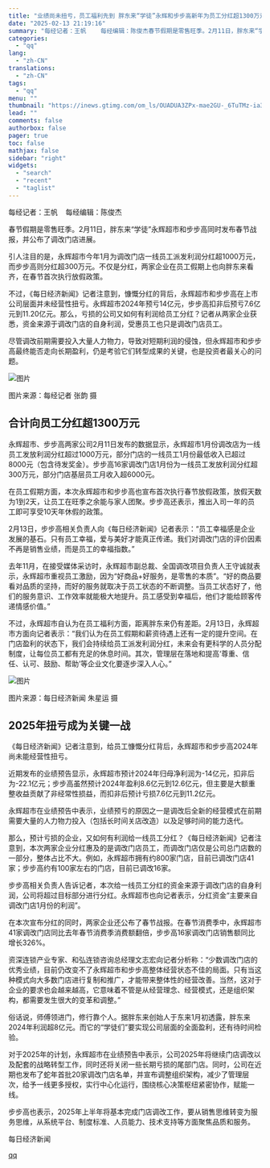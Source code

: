 ```yaml
---
title: "业绩尚未扭亏，员工福利先到 胖东来“学徒”永辉和步步高新年为员工分红超1300万元"
date: "2025-02-13 21:19:16"
summary: "每经记者：王帆    每经编辑：陈俊杰春节假期是零售旺季。2月11日，胖东来“学徒”永辉超市和步步高..."
categories:
  - "qq"
lang:
  - "zh-CN"
translations:
  - "zh-CN"
tags:
  - "qq"
menu: ""
thumbnail: "https://inews.gtimg.com/om_ls/OUADUA3ZPx-mae2GU-_6TuTMz-ia3Gk7_sjiXwCSsPd2QAA_640360/0"
lead: ""
comments: false
authorbox: false
pager: true
toc: false
mathjax: false
sidebar: "right"
widgets:
  - "search"
  - "recent"
  - "taglist"
---
```


每经记者：王帆    每经编辑：陈俊杰

春节假期是零售旺季。2月11日，胖东来“学徒”永辉超市和步步高同时发布春节战报，并公布了调改门店进展。

引人注目的是，永辉超市今年1月为调改门店一线员工派发利润分红超1000万元，而步步高则分红超300万元。不仅是分红，两家企业在员工假期上也向胖东来看齐，在春节首次执行放假政策。

不过，《每日经济新闻》记者注意到，慷慨分红的背后，永辉超市和步步高在上市公司层面并未经营性扭亏。永辉超市2024年预亏14亿元，步步高扣非后预亏7.6亿元到11.20亿元。那么，亏损的公司又如何有利润给员工分红？记者从两家企业获悉，资金来源于调改门店的自身利润，受惠员工也只是调改门店员工。

尽管调改前期需要投入大量人力物力，导致对短期利润的侵蚀，但永辉超市和步步高最终能否走向长期盈利，仍是考验它们转型成果的关键，也是投资者最关心的问题。

![图片](https://inews.gtimg.com/om_bt/OieaNrwbKmOpAdwjvawbWln6ubUcK02w-xpXw0vUB2LpAAA/1000)

图片来源：每经记者 张韵 摄

合计向员工分红超1300万元
--------------

永辉超市、步步高两家公司2月11日发布的数据显示，永辉超市1月份调改店为一线员工发放利润分红超过1000万元，部分门店的一线员工1月份最低收入已超过8000元（包含待发奖金）。步步高16家调改门店1月份为一线员工发放利润分红超300万元，部分门店基层员工月收入超6000元。

在员工假期方面，本次永辉超市和步步高也宣布首次执行春节放假政策，放假天数为1到2天，让员工在旺季之余能与家人团聚。步步高还表示，推出入司一年的员工即可享受10天年休假的政策。

2月13日，步步高相关负责人向《每日经济新闻》记者表示：“员工幸福感是企业发展的基石。只有员工幸福，爱与美好才能真正传递。我们对调改门店的评价因素不再是销售业绩，而是员工的幸福指数。”

去年11月，在接受媒体采访时，永辉超市副总裁、全国调改项目负责人王守诚就表示，永辉超市重视员工激励，因为“好商品+好服务，是零售的本质”。“好的商品要看对品质的坚持，而好的服务就取决于员工状态的不断调整。当员工状态好了，他们的服务意识、工作效率就能极大地提升。员工感受到幸福后，他们才能给顾客传递情感价值。”

不过，永辉超市自认为在员工福利方面，距离胖东来仍有差距。2月13日，永辉超市方面向记者表示：“我们认为在员工假期和薪资待遇上还有一定的提升空间。在门店盈利的状态下，我们会持续给员工派发利润分红，未来会有更科学的人员分配制度，让每位员工都有充足的休息时间。其次，管理层在落地和提高‘尊重、信任、认可、鼓励、帮助’等企业文化要逐步深入人心。”

![图片](https://inews.gtimg.com/om_bt/OmhflqKPxKuksEHQ7kcpUaUGB4IEHZGc5JOXvzwOxnV1kAA/641)

图片来源：每日经济新闻 朱星运 摄

2025年扭亏成为关键一战
-------------

《每日经济新闻》记者注意到，给员工慷慨分红背后，永辉超市和步步高2024年尚未能经营性扭亏。

近期发布的业绩预告显示，永辉超市预计2024年归母净利润为-14亿元，扣非后为-22.1亿元；步步高虽然预计2024年盈利8.6亿元到12.6亿元，但主要是大额重整收益贡献了非经常性损益，而扣非后预计亏损7.6亿元到11.2亿元。

永辉超市在业绩预告中表示，业绩预亏的原因之一是调改后全新的经营模式在前期需要大量的人力物力投入（包括长时间关店改造）以及足够时间的能力迭代。

那么，预计亏损的企业，又如何有利润给一线员工分红？《每日经济新闻》记者注意到，本次两家企业分红惠及的是调改门店员工，而调改门店仅是公司总门店数的一部分，整体占比不大。例如，永辉超市拥有约800家门店，目前已调改门店41家；步步高约有100家左右的门店，目前已调改16家。

步步高相关负责人告诉记者，本次给一线员工分红的资金来源于调改门店的自身利润，公司将超过目标部分进行分红。永辉超市也向记者表示，分红资金“主要来自调改门店1月份的利润”。

在本次宣布分红的同时，两家企业还公布了春节战报。在春节消费季中，永辉超市41家调改门店同比去年春节消费季消费额翻倍，步步高16家调改门店销售额同比增长326%。

资深连锁产业专家、和弘连锁咨询总经理文志宏向记者分析称：“少数调改门店的优秀业绩，目前仍改变不了永辉超市和步步高整体经营状态不佳的局面。只有当这种模式向大多数门店进行复制和推广，才能带来整体性的经营改善。当然，这对于企业的要求也会越来越高，它意味着不管是从经营理念、经营模式，还是组织架构，都需要发生很大的变革和调整。”

俗话说，师傅领进门，修行靠个人。据胖东来创始人于东来1月初透露，胖东来2024年利润超8亿元。而它的“学徒们”要实现公司层面的全面盈利，还有待时间检验。

对于2025年的计划，永辉超市在业绩预告中表示，公司2025年将继续门店调改以及配套的战略转型工作，同时还将关闭一些长期亏损的尾部门店。同时，公司在近期也发布了蛇年首批20家调改门店名单，并宣布调整组织架构，减少了管理层次，给予一线更多授权，实行中心化运行，围绕核心决策枢纽紧密协作，赋能一线。

步步高也表示，2025年上半年将基本完成门店调改工作，要从销售思维转变为服务思维，从系统平台、制度标准、人员能力、技术支持等方面聚焦品质和服务。

  

每日经济新闻

[qq](https://new.qq.com/rain/a/20250213A08P9E00)

